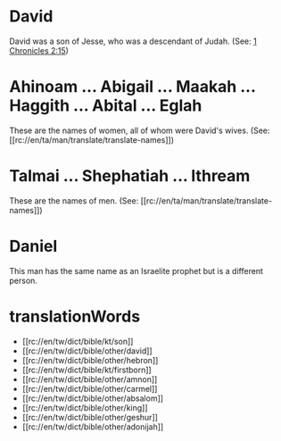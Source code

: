 # David

David was a son of Jesse, who was a descendant of Judah. (See: [1 Chronicles 2:15](../02/13.md))

# Ahinoam ... Abigail ... Maakah ... Haggith ... Abital ... Eglah

These are the names of women, all of whom were David's wives. (See: [[rc://en/ta/man/translate/translate-names]])

# Talmai ... Shephatiah ... Ithream

These are the names of men. (See: [[rc://en/ta/man/translate/translate-names]])

# Daniel

This man has the same name as an Israelite prophet but is a different person.

# translationWords

* [[rc://en/tw/dict/bible/kt/son]]
* [[rc://en/tw/dict/bible/other/david]]
* [[rc://en/tw/dict/bible/other/hebron]]
* [[rc://en/tw/dict/bible/kt/firstborn]]
* [[rc://en/tw/dict/bible/other/amnon]]
* [[rc://en/tw/dict/bible/other/carmel]]
* [[rc://en/tw/dict/bible/other/absalom]]
* [[rc://en/tw/dict/bible/other/king]]
* [[rc://en/tw/dict/bible/other/geshur]]
* [[rc://en/tw/dict/bible/other/adonijah]]